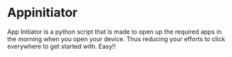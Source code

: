# Appinitiator
App Initiator is a python script that is made to open up the required apps in the morning when you open your device. Thus reducing your efforts to click everywhere to get started with. Easy!!

